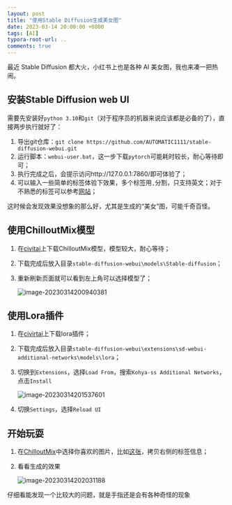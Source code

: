 ```yaml
---
layout: post
title: "使用Stable Diffusion生成美女图"
date: 2023-03-14 20:00:00 +0800
tags: [AI]
typora-root-url: ..
comments: true
---
```


最近 Stable Diffusion 都大火，小红书上也是各种 AI 美女图，我也来凑一把热闹。

## 安装Stable Diffusion web UI

需要先安装好`python 3.10`和`git`（对于程序员的机器来说应该都是必备的了），直接两步执行就好了：

1. 导出git仓库：`git clone https://github.com/AUTOMATIC1111/stable-diffusion-webui.git`
2. 运行脚本：`webui-user.bat`，这一步下载`pytorch`可能耗时较长，耐心等待即可；
3. 执行完成之后，会提示访问http://127.0.0.1:7860/即可体验了；
4. 可以输入一些简单的标签体验下效果，多个标签用`,`分割，只支持英文；对于不熟悉的标签可以参考[网站](https://tags.novelai.dev/)；

这时候会发现效果没想象的那么好，尤其是生成的“美女”图，可能千奇百怪。

## 使用ChilloutMix模型

1. 在[civitai](https://civitai.com/models/6424)上下载ChilloutMix模型，模型较大，耐心等待；

2. 下载完成后放入目录`stable-diffusion-webui\models\Stable-diffusion`；

3. 重新刷新页面就可以看到左上角可以选择模型了；

   ![image-20230314200940381](https://pic-1251468582.picsh.myqcloud.com/pic/2023/03/14/88c2ac.png)

## 使用Lora插件

1. 在[civirtai](https://civitai.com/models/4503/amber-genshin-impact-lora)上下载lora插件；

2. 下载完成后放入目录`stable-diffusion-webui\extensions\sd-webui-additional-networks\models\lora`；

3. 切换到`Extensions`，选择`Load From`，搜索`Kohya-ss Additional Networks`，点击`Install`

   ![image-20230314201537601](/C:/Users/tonghuang/AppData/Roaming/Typora/typora-user-images/image-20230314201537601.png)

4. 切换`Settings`，选择`Reload UI`

## 开始玩耍

1. 在[ChilloutMix](https://civitai.com/models/6424/chilloutmix)中选择你喜欢的图片，比如[这张](https://civitai.com/gallery/249318?reviewId=41236)，拷贝右侧的标签信息；

2. 看看生成的效果

   ![image-20230314202031188](https://pic-1251468582.picsh.myqcloud.com/pic/2023/03/14/53a658.png)

仔细看能发现一个比较大的问题，就是手指还是会有各种奇怪的现象
